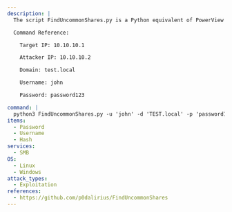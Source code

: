 ```yaml
---
description: |
  The script FindUncommonShares.py is a Python equivalent of PowerView's Invoke-ShareFinder.ps1 allowing to quickly find uncommon shares in vast Windows Domains.

  Command Reference:

  	Target IP: 10.10.10.1

  	Attacker IP: 10.10.10.2

  	Domain: test.local

  	Username: john

  	Password: password123

command: |
  python3 FindUncommonShares.py -u 'john' -d 'TEST.local' -p 'password123' --dc-ip 10.10.10.1
items:
  - Password
  - Username
  - Hash
services:
  - SMB
OS:
  - Linux
  - Windows
attack_types:
  - Exploitation
references:
  - https://github.com/p0dalirius/FindUncommonShares
---
```

